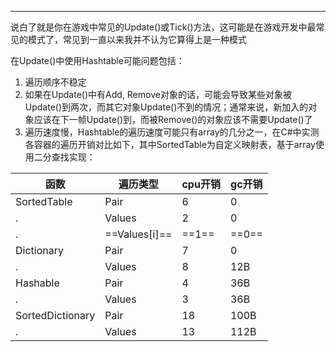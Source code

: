 
---

说白了就是你在游戏中常见的Update\(\)或Tick\(\)方法，这可能是在游戏开发中最常见的模式了，常见到一直以来我并不认为它算得上是一种模式



在Update\(\)中使用Hashtable可能问题包括：

1. 遍历顺序不稳定
2. 如果在Update\(\)中有Add, Remove对象的话，可能会导致某些对象被Update\(\)到两次，而其它对象Update\(\)不到的情况；通常来说，新加入的对象应该在下一帧Update\(\)到，而被Remove\(\)的对象应该不需要Update\(\)了
3. 遍历速度慢，Hashtable的遍历速度可能只有array的几分之一，在C\#中实测各容器的遍历开销对比如下，其中SortedTable为自定义映射表，基于array使用二分查找实现：

函数            | 遍历类型      | cpu开销   | gc开销
---             |-              |---        |-
SortedTable     | Pair          | 6         | 0
.               | Values        | 2         | 0
.               | ==Values[i]== | ==1==     | ==0==
Dictionary      | Pair          | 7         | 0
.               | Values        | 8         | 12B
Hashable        | Pair          | 4         | 36B
.               | Values        | 3         | 36B
SortedDictionary| Pair          | 18        | 100B
.               | Values        | 13        | 112B
